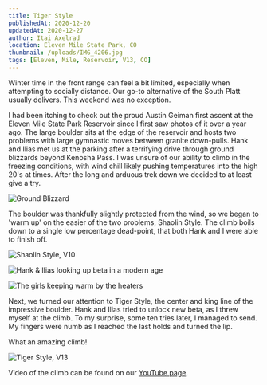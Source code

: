 ```yaml
---
title: Tiger Style
publishedAt: 2020-12-20
updatedAt: 2020-12-27
author: Itai Axelrad
location: Eleven Mile State Park, CO
thumbnail: /uploads/IMG_4206.jpg
tags: [Eleven, Mile, Reservoir, V13, CO]
---
```


Winter time in the front range can feel a bit limited, especially when attempting to socially distance. Our go-to alternative of the South Platt usually delivers. This weekend was no exception.

I had been itching to check out the proud Austin Geiman first ascent at the Eleven Mile State Park Reservoir since I first saw photos of it over a year ago. The large boulder sits at the edge of the reservoir and hosts two problems with large gymnastic moves between granite down-pulls. Hank and Ilias met us at the parking after a terrifying drive through ground blizzards beyond Kenosha Pass. I was unsure of our ability to climb in the freezing conditions, with wind chill likely pushing temperatures into the high 20's at times. After the long and arduous trek down we decided to at least give a try.

![Ground Blizzard](/uploads/IMG_4312.jpg)

The boulder was thankfully slightly protected from the wind, so we began to 'warm up' on the easier of the two problems, Shaolin Style. The climb boils down to a single low percentage dead-point, that both Hank and I were able to finish off.

![Shaolin Style, V10](/uploads/IMG_4146.jpg)

![Hank & Ilias looking up beta in a modern age](/uploads/IMG_4159.jpg)

![The girls keeping warm by the heaters](/uploads/IMG_4152.jpg)

Next, we turned our attention to Tiger Style, the center and king line of the impressive boulder. Hank and Ilias tried to unlock new beta, as I threw myself at the climb. To my surprise, some ten tries later, I managed to send. My fingers were numb as I reached the last holds and turned the lip.

What an amazing climb!

![Tiger Style, V13](/uploads/IMG_4206.jpg)

Video of the climb can be found on our [YouTube page](https://www.youtube.com/watch?v=cZboqmzh01E).
